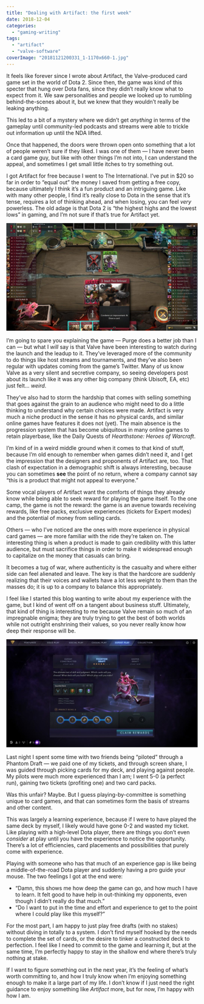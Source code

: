 ```yaml
---
title: "Dealing with Artifact: the first week"
date: 2018-12-04
categories: 
  - "gaming-writing"
tags: 
  - "artifact"
  - "valve-software"
coverImage: "20181121200331_1-1170x660-1.jpg"
---
```


It feels like forever since I wrote about Artifact, the Valve-produced card game set in the world of Dota 2. Since then, the game was kind of this specter that hung over Dota fans, since they didn’t really know what to expect from it. We saw personalities and people we looked up to rumbling behind-the-scenes about it, but we knew that they wouldn’t really be leaking anything.

This led to a bit of a mystery where we didn’t get _anything_ in terms of the gameplay until community-led podcasts and streams were able to trickle out information up until the NDA lifted.

Once that happened, the doors were thrown open onto something that a lot of people weren’t sure if they liked. I was one of them — I have never been a card game guy, but like with other things I’m not into, I can understand the appeal, and sometimes I get small little itches to try something out.

I got Artifact for free because I went to The International. I’ve put in $20 so far in order to “equal out” the money I saved from getting a free copy, because ultimately I think it’s a fun product and an intriguing game. Like with many other people, I find it’s really close to Dota in the sense that it’s tense, requires a lot of thinking ahead, and when losing, you can feel _very_ powerless. The old adage is that Dota 2 is “the highest highs and the lowest lows” in gaming, and I’m not sure if that’s true for Artifact yet.

![Artifact board](images/20181127010953_1-1024x576.jpg)

I’m going to spare you explaining the game — Purge does a better job than I can — but what I _will_ say is that Valve have been interesting to watch during the launch and the leadup to it. They’ve leveraged more of the community to do things like host streams and tournaments, and they’ve also been regular with updates coming from the game’s Twitter. Many of us know Valve as a very silent and secretive company, so seeing developers post about its launch like it was any other big company (think Ubisoft, EA, etc) just felt… _weird_.

They’ve also had to storm the hardship that comes with selling something that goes against the grain to an audience who might need to do a little thinking to understand why certain choices were made. Artifact is very much a niche product in the sense it has no physical cards, and similar online games have features it does not (yet). The main absence is the progression system that has become ubiquitous in many online games to retain playerbase, like the Daily Quests of _Hearthstone: Heroes of Warcraft_.

I’m kind of in a weird middle ground when it comes to that kind of stuff, because I’m old enough to remember when games didn’t need it, and I get the impression that the designers and proponents of Artifact are, too. That clash of expectation in a demographic shift is always interesting, because you can sometimes **see** the point of no return, where a company cannot say “this is a product that might not appeal to everyone.”

Some vocal players of Artifact want the comforts of things they already know while being able to seek reward for playing the game itself. To the one camp, the game is not the reward: the game is an avenue towards receiving rewards, like free packs, exclusive experiences (tickets for Expert modes) and the potential of money from selling cards.

Others — who I’ve noticed are the ones with more experience in physical card games — are more familiar with the ride they’re taken on. The interesting thing is when a product is made to gain credibility with this latter audience, but must sacrifice things in order to make it widespread enough to capitalize on the money that casuals can bring.

It becomes a tug of war, where authenticity is the casualty and where either side can feel alienated and leave. The key is that the hardcore are suddenly realizing that their voices and wallets have a lot less weight to them than the masses do; it is up to a company to balance this appropriately.

I feel like I started this blog wanting to write about my experience with the game, but I kind of went off on a tangent about business stuff. Ultimately, that kind of thing is interesting to me because Valve remain so much of an impregnable enigma; they are truly trying to get the best of both worlds while not outright enshrining their values, so you never really know how deep their response will be.

![Artifact perfect run before claiming rewards](images/20181203020856_1-1024x576.jpg)

Last night I spent some time with two friends being “piloted” through a Phantom Draft — we paid one of my tickets, and through screen share, I was guided through picking cards for my deck, and playing against people. My pilots were much more experienced than I am; I went 5-0 (a perfect run), gaining two tickets (profiting one) and two card packs.

Was this unfair? Maybe. But I guess playing-by-committee is something unique to card games, and that can sometimes form the basis of streams and other content.

This was largely a learning experience, because if I were to have played the same deck by myself, I likely would have gone 0-2 and wasted my ticket. Like playing with a high-level Dota player, there are things you don’t even _consider_ at play until you have the experience to notice the opportunity. There’s a lot of efficiencies, card placements and possibilities that purely come with experience.

Playing with someone who has that much of an experience gap is like being a middle-of-the-road Dota player and suddenly having a pro guide your mouse. The two feelings I got at the end were:

- “Damn, this shows me how deep the game can go, and how much I have to learn. It felt good to have help in out-thinking my opponents, even though I didn’t really do that much.”
- “Do I want to put in the time and effort and experience to get to the point where I could play like this myself?”

For the most part, I am happy to just play free drafts (with no stakes) without diving in totally to a system. I don’t find myself hooked by the needs to complete the set of cards, or the desire to tinker a constructed deck to perfection. I feel like I need to commit to the game and learning it, but at the same time, I’m perfectly happy to stay in the shallow end where there’s truly nothing at stake.

If I want to figure something out in the next year, it’s the feeling of what’s worth committing to, and how I truly know when I’m enjoying something enough to make it a large part of my life. I don’t know if I just need the right guidance to enjoy something like _Artifact_ more, but for now, I’m happy with how I am.
